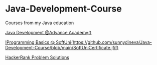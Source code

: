 # Java-Development-Course
Courses from my Java education 

[Java Development @Advance Academy()](https://programirane.advanceacademy.bg/java-obuchenie-nivo-junior/)

[!Programming Basics @ SoftUni(https://github.com/sunnydineva/Java-Development-Course/blob/main/SoftUniCertificate.jfif)](https://softuni.bg/certificates/certificates/converttoimage/140158?code=6e1c1ca2)

[HackerRank Problem Solutions](https://www.hackerrank.com/Sunny0912)


